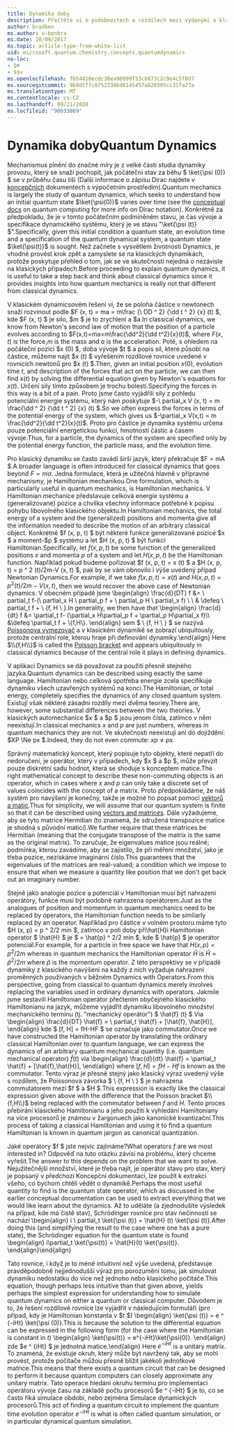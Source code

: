 ```yaml
---
title: Dynamika doby
description: Přečtěte si o podobnostech a rozdílech mezi vydanými a klasickými dynamikami.
author: bradben
ms.author: v-benbra
ms.date: 10/09/2017
ms.topic: article-type-from-white-list
uid: microsoft.quantum.chemistry.concepts.quantumdynamics
no-loc:
- Q#
- $$v
ms.openlocfilehash: fb54416ecdc38ea90999f33cb673c2c9e4c5f8d7
ms.sourcegitcommit: 9b0d1ffc8752334bd6145457a826505cc31fa27a
ms.translationtype: MT
ms.contentlocale: cs-CZ
ms.lasthandoff: 09/21/2020
ms.locfileid: "90833869"
---
```

# <a name="quantum-dynamics"></a><span data-ttu-id="8f92e-103">Dynamika doby</span><span class="sxs-lookup"><span data-stu-id="8f92e-103">Quantum Dynamics</span></span>

<span data-ttu-id="8f92e-104">Mechanismus plnění do značné míry je z velké části studia dynamiky provozu, který se snaží pochopit, jak počáteční stav za běhu $ \ket{\psi (0)} $ se v průběhu času liší (Další informace o zápisu Dirac najdete v [koncepčních](xref:microsoft.quantum.concepts.dirac) dokumentech s výpočetním prostředím).</span><span class="sxs-lookup"><span data-stu-id="8f92e-104">Quantum mechanics is largely the study of quantum dynamics, which seeks to understand how an initial quantum state $\ket{\psi(0)}$ varies over time (see the [conceptual docs](xref:microsoft.quantum.concepts.dirac) on quantum computing for more info on Dirac notation).</span></span>
<span data-ttu-id="8f92e-105">Konkrétně za předpokladu, že je v tomto počátečním podmíněném stavu, je čas vývoje a specifikace dynamického systému, který je ve stavu "\ket{\psi (t)} $".</span><span class="sxs-lookup"><span data-stu-id="8f92e-105">Specifically, given this initial condition a quantum state, an evolution time and a specification of the quantum dynamical system, a quantum state $\ket{\psi(t)}$ is sought.</span></span>
<span data-ttu-id="8f92e-106">Než začnete s vysvětlem životnosti Dynamics, je vhodné provést krok zpět a zamyslete se na klasických dynamikách, protože poskytuje přehled o tom, jak se ve skutečnosti nejedná o nezávisle na klasických případech.</span><span class="sxs-lookup"><span data-stu-id="8f92e-106">Before proceeding to explain quantum dynamics, it is useful to take a step back and think about classical dynamics since it provides insights into how quantum mechanics is really not that different from classical dynamics.</span></span>

<span data-ttu-id="8f92e-107">V klasickém dynamicsovém řešení ví, že se poloha částice v newtonech snaží rozvinout podle $F (x, t) = ma = m\frac {\ DD ^ 2} {\dd t ^ 2} {x} (t) $, kde $F (x, t) $ je silo, $m $ je to zrychlení a $a.</span><span class="sxs-lookup"><span data-stu-id="8f92e-107">In classical dynamics, we know from Newton's second law of motion that the position of a particle evolves according to $F(x,t)=ma=m\frac{\dd^2}{\dd t^2}{x}(t)$, where $F(x,t)$ is the force,$m$ is the mass and $a$ is the acceleration.</span></span>
<span data-ttu-id="8f92e-108">Poté, s ohledem na počáteční pozici $x (0) $, doba vývoje $t $ a popis sil, které působí na částice, můžeme najít $x (t) $ vyřešením rozdílové rovnice uvedené v rovnicích newtonů pro $x (t) $.</span><span class="sxs-lookup"><span data-stu-id="8f92e-108">Then, given an initial position $x(0)$, evolution time $t$, and description of the forces that act on the particle, we can then find $x(t)$ by solving the differential equation given by Newton's equations for $x(t)$.</span></span>
<span data-ttu-id="8f92e-109">Určení síly tímto způsobem je trochu bolesti.</span><span class="sxs-lookup"><span data-stu-id="8f92e-109">Specifying the forces in this way is a bit of a pain.</span></span>
<span data-ttu-id="8f92e-110">Proto jsme často vyjádřili síly z pohledu potenciální energie systému, který nám poskytuje $-\ partial_x V (x, t) = m \frac{\dd ^ 2} {\dd t ^ 2} {x} (t) $.</span><span class="sxs-lookup"><span data-stu-id="8f92e-110">So we often express the forces in terms of the potential energy of the system, which gives us $-\partial_x V(x,t) = m \frac{\dd^2}{\dd t^2}{x}(t)$.</span></span>
<span data-ttu-id="8f92e-111">Proto pro částice je dynamika systému určena pouze potenciální energetickou funkcí, hmotností částic a časem vývoje.</span><span class="sxs-lookup"><span data-stu-id="8f92e-111">Thus, for a particle, the dynamics of the system are specified only by the potential energy function, the particle mass, and the evolution time.</span></span>

<span data-ttu-id="8f92e-112">Pro klasický dynamiku se často zavádí širší jazyk, který překračuje $F = mA $.</span><span class="sxs-lookup"><span data-stu-id="8f92e-112">A broader language is often introduced for classical dynamics that goes beyond $F=ma$.</span></span>
<span data-ttu-id="8f92e-113">Jedna formulace, která je užitečná hlavně v přípravné mechanismy, je Hamiltonian mechanikou.</span><span class="sxs-lookup"><span data-stu-id="8f92e-113">One formulation, which is particularly useful in quantum mechanics, is Hamiltonian mechanics.</span></span>
<span data-ttu-id="8f92e-114">V Hamiltonian mechanice představuje celková energie systému a (generalizované) pozice a chvilka všechny informace potřebné k popisu pohybu libovolného klasického objektu.</span><span class="sxs-lookup"><span data-stu-id="8f92e-114">In Hamiltonian mechanics, the total energy of a system and the (generalized) positions and momenta give all the information needed to describe the motion of an arbitrary classical object.</span></span>
<span data-ttu-id="8f92e-115">Konkrétně $f (x, p, t) $ být některé funkce generalizované pozice $x $ a moment-$p $ systému a let $H (x, p, t) $ být funkcí Hamiltonian.</span><span class="sxs-lookup"><span data-stu-id="8f92e-115">Specifically, let $f(x,p,t)$ be some function of the generalized positions $x$ and momenta $p$ of a system and let $H(x,p,t)$ be the Hamiltonian function.</span></span>
<span data-ttu-id="8f92e-116">Například pokud budeme pořizovat $f (x, p, t) = x (t) $ a $H (x, p, t) = p ^ 2 (t)/2m-V (x, t) $, pak by se vám obnovilo i výše uvedený případ Newtonian Dynamics.</span><span class="sxs-lookup"><span data-stu-id="8f92e-116">For example, if we take $f(x,p,t)= x(t)$ and $H(x,p,t)=p^2(t)/2m - V(x,t)$, then we would recover the above case of Newtonian dynamics.</span></span>
<span data-ttu-id="8f92e-117">V obecném případě jsme \begin{align} \frac{d}{DT} f &= \ partial_t f-(\ partial_x H \ partial_p f + \ partial_p H \ partial_x f) \\ \\ & \defeq \ partial_t f + \\ {f, H \\ }.</span><span class="sxs-lookup"><span data-stu-id="8f92e-117">In generality, we then have that \begin{align} \frac{d}{dt} f &= \partial_t f- (\partial_x H\partial_p f + \partial_p H\partial_x f)\\\\ &\defeq \partial_t f + \\{f,H\\}.</span></span>
<span data-ttu-id="8f92e-118">\end{align} sem $ \\ {f, H \\ } $ se nazývá [Poissonova vymezovač](https://en.wikipedia.org/wiki/Poisson_bracket) a v klasickém dynamikě se zobrazí ubiquitously, protože centrální role, kterou hraje při definování dynamiky.</span><span class="sxs-lookup"><span data-stu-id="8f92e-118">\end{align} Here $\\{f,H\\}$ is called the [Poisson bracket](https://en.wikipedia.org/wiki/Poisson_bracket) and appears ubiquitously in classical dynamics because of the central role it plays in defining dynamics.</span></span>

<span data-ttu-id="8f92e-119">V aplikaci Dynamics se dá považovat za použití přesně stejného jazyka.</span><span class="sxs-lookup"><span data-stu-id="8f92e-119">Quantum dynamics can be described using exactly the same language.</span></span>
<span data-ttu-id="8f92e-120">Hamiltonian nebo celková spotřeba energie zcela specifikuje dynamiku všech uzavřených systémů na konci.</span><span class="sxs-lookup"><span data-stu-id="8f92e-120">The Hamiltonian, or total energy, completely specifies the dynamics of any closed quantum system.</span></span>
<span data-ttu-id="8f92e-121">Existují však některé zásadní rozdíly mezi dvěma teoriey.</span><span class="sxs-lookup"><span data-stu-id="8f92e-121">There are, however, some substantial differences between the two theories.</span></span>
<span data-ttu-id="8f92e-122">V klasických automechanice $x $ a $p $ jsou jenom čísla, zatímco v něm neexistují.</span><span class="sxs-lookup"><span data-stu-id="8f92e-122">In classical mechanics $x$ and $p$ are just numbers, whereas in quantum mechanics they are not.</span></span>
<span data-ttu-id="8f92e-123">Ve skutečnosti neexistují ani do dojíždění: $XP \Ne px $.</span><span class="sxs-lookup"><span data-stu-id="8f92e-123">Indeed, they do not even commute: $xp \ne px$.</span></span>

<span data-ttu-id="8f92e-124">Správný matematický koncept, který popisuje tyto objekty, které nepatří do nedoručení, je operátor, který v případech, kdy $x $ a $p $, může převzít pouze diskrétní sadu hodnot, která se shoduje s konceptem matice.</span><span class="sxs-lookup"><span data-stu-id="8f92e-124">The right mathematical concept to describe these non-commuting objects is an operator, which in cases where $x$ and $p$ can only take a discrete set of values coincides with the concept of a matrix.</span></span>
<span data-ttu-id="8f92e-125">Proto předpokládáme, že náš systém pro navýšení je konečný, takže je možné ho popsat pomocí [vektorů a matic](xref:microsoft.quantum.concepts.vectors).</span><span class="sxs-lookup"><span data-stu-id="8f92e-125">Thus for simplicity, we will assume that our quantum system is finite so that it can be described using [vectors and matrices](xref:microsoft.quantum.concepts.vectors).</span></span>
<span data-ttu-id="8f92e-126">Dále vyžadujeme, aby se tyto matrice Hermitian (to znamená, že sdružená transpozice matice je shodná s původní maticí).</span><span class="sxs-lookup"><span data-stu-id="8f92e-126">We further require that these matrices be Hermitian (meaning that the conjugate transpose of the matrix is the same as the original matrix).</span></span>
<span data-ttu-id="8f92e-127">To zaručuje, že eigenvalues matice jsou reálné; podmínka, kterou zavádíme, aby se zajistilo, že při měření množství, jako je třeba pozice, nezískáme imaginární číslo.</span><span class="sxs-lookup"><span data-stu-id="8f92e-127">This guarantees that the eigenvalues of the matrices are real-valued; a condition which we impose to ensure that when we measure a quantity like position that we don't get back out an imaginary number.</span></span>

<span data-ttu-id="8f92e-128">Stejně jako analogie pozice a potenciál v Hamiltonian musí být nahrazeni operátory, funkce musí být podobně nahrazena operátorem.</span><span class="sxs-lookup"><span data-stu-id="8f92e-128">Just as the analogues of position and momentum in quantum mechanics need to be replaced by operators, the Hamiltonian function needs to be similarly replaced by an operator.</span></span>
<span data-ttu-id="8f92e-129">Například pro částice v volném prostoru máme tyto $H (x, p) = p ^ 2/2 min $, zatímco v poli doby pří\hat{H}i Hamiltonian operator $ \hat{H} $ je $ = \hat{p} ^ 2/2 min $, kde $ \hat{p} $ je operátor potenciál.</span><span class="sxs-lookup"><span data-stu-id="8f92e-129">For example, for a particle in free space we have that $H(x,p) = p^2/2m$ whereas in quantum mechanics the Hamiltonian operator $\hat{H}$ is $\hat{H}= \hat{p}^2/2m$ where $\hat{p}$ is the momentum operator.</span></span>
<span data-ttu-id="8f92e-130">Z této perspektivy se v případě dynamiky z klasického navýšení na každý z nich vyžaduje nahrazení proměnných používaných v běžném Dynamics with Operators.</span><span class="sxs-lookup"><span data-stu-id="8f92e-130">From this perspective, going from classical to quantum dynamics merely involves replacing the variables used in ordinary dynamics with operators.</span></span>
<span data-ttu-id="8f92e-131">Jakmile jsme sestavili Hamiltonian operátor přečtením obyčejného klasického Hamiltonianu na jazyk, můžeme vyjádřit dynamiku libovolného množství mechanického termínu (tj. "mechanický operátor") $ \hat{f} (t) $ Via \begin{align} \frac{d}{DT} \hat{f} = \ partial_t \hat{f} + [\hat{f}, \hat{H}], \end{align} kde $ [f, H] = fH-HF $ se označuje jako commutator.</span><span class="sxs-lookup"><span data-stu-id="8f92e-131">Once we have constructed the Hamiltonian operator by translating the ordinary classical Hamiltonian over to quantum language, we can express the dynamics of an arbitrary quantum mechanical quantity (i.e. quantum mechanical operator) $\hat{f}(t)$ via \begin{align} \frac{d}{dt} \hat{f} = \partial_t \hat{f} + [\hat{f},\hat{H}], \end{align} where $[f,H] = fH -Hf$ is known as the commutator.</span></span>
<span data-ttu-id="8f92e-132">Tento výraz je přesně stejný jako klasický výraz uvedený výše s rozdílem, že Poissonova závorka $ \\ {f, H \\ } $ je nahrazena commutatorem mezi $f $ a $H $.</span><span class="sxs-lookup"><span data-stu-id="8f92e-132">This expression is exactly like the classical expression given above with the difference that the Poisson bracket $\\{f,H\\}$ being replaced with the commutator between $f$ and $H$.</span></span>
<span data-ttu-id="8f92e-133">Tento proces přebírání klasického Hamiltonianu a jeho použití k vyhledání Hamiltoniany na více procesorů je známou v žargonuech jako kanonické kvantizační.</span><span class="sxs-lookup"><span data-stu-id="8f92e-133">This process of taking a classical Hamiltonian and using it to find a quantum Hamiltonian is known in quantum jargon as canonical quantization.</span></span>

<span data-ttu-id="8f92e-134">Jaké operátory $f $ jste nejvíc zajímáme?</span><span class="sxs-lookup"><span data-stu-id="8f92e-134">What operators $f$ are we most interested in?</span></span>  <span data-ttu-id="8f92e-135">Odpověď na tuto otázku závisí na problému, který chceme vyřešit.</span><span class="sxs-lookup"><span data-stu-id="8f92e-135">The answer to this depends on the problem that we want to solve.</span></span>
<span data-ttu-id="8f92e-136">Nejužitečnější množství, které je třeba najít, je operátor stavu pro stav, který je popsaný v předchozí Koncepční dokumentaci, lze použít k extrakci všeho, co bychom chtěli vědět o dynamikě.</span><span class="sxs-lookup"><span data-stu-id="8f92e-136">Perhaps the most useful quantity to find is the quantum state operator, which as discussed in the earlier conceptual documentation can be used to extract everything that we would like learn about the dynamics.</span></span>
<span data-ttu-id="8f92e-137">Až to uděláte (a zjednodušíte výsledek na případ, kde má čistě stav), Schrödinger rovnice pro stav nečinnosti se nachází \begin{align} i \ partial_t \ket{\psi (t)} = \hat{H} (t) \ket{\psi (t)}.</span><span class="sxs-lookup"><span data-stu-id="8f92e-137">After doing this (and simplifying the result to the case where one has a pure state), the Schrödinger equation for the quantum state is found \begin{align} i\partial_t \ket{\psi(t)} = \hat{H}(t) \ket{\psi(t)}.</span></span>
<span data-ttu-id="8f92e-138">\end{align}</span><span class="sxs-lookup"><span data-stu-id="8f92e-138">\end{align}</span></span>

<span data-ttu-id="8f92e-139">Tato rovnice, i když je to méně intuitivní než výše uvedená, představuje pravděpodobně nejjednodušší výraz pro porozumění tomu, jak simulovat dynamiku nedostatku do více než jednoho nebo klasického počítače.</span><span class="sxs-lookup"><span data-stu-id="8f92e-139">This equation, though perhaps less intuitive than that given above, yields perhaps the simplest expression for understanding how to simulate quantum dynamics on either a quantum or classical computer.</span></span>
<span data-ttu-id="8f92e-140">Důvodem je to, že řešení rozdílové rovnice lze vyjádřit v následujícím formuláři (pro případ, kdy je Hamiltonian konstanta v $t $) \begin{align} \ket{\psi (t)} = e ^ {-iHt} \ket{\psi (0)}.</span><span class="sxs-lookup"><span data-stu-id="8f92e-140">This is because the solution to the differential equation can be expressed in the following form (for the case where the Hamiltonian is constant in $t$) \begin{align} \ket{\psi(t)} = e^{-iHt}\ket{\psi(0)}.</span></span>
<span data-ttu-id="8f92e-141">\end{align} zde $e ^ {iHt} $ je jednotná matice.</span><span class="sxs-lookup"><span data-stu-id="8f92e-141">\end{align} Here $e^{-iHt}$ is a unitary matrix.</span></span>
<span data-ttu-id="8f92e-142">To znamená, že existuje okruh, který může být navržený tak, aby se mohl provést, protože počítače můžou přesně blížit jakékoli jednotkové matrice.</span><span class="sxs-lookup"><span data-stu-id="8f92e-142">This means that there exists a quantum circuit that can be designed to perform it because quantum computers can closely approximate any unitary matrix.</span></span>
<span data-ttu-id="8f92e-143">Tato operace hledání okruhu termínu pro implementaci operátoru vývoje času na základě počtu procesorů $e ^ {-iHt} $ je to, co se často říká simulace období, nebo zejména Simulace dynamických procesorů.</span><span class="sxs-lookup"><span data-stu-id="8f92e-143">This act of finding a quantum circuit to implement the quantum time evolution operator $e^{-iHt}$ is what is often called quantum simulation, or in particular dynamical quantum simulation.</span></span>
